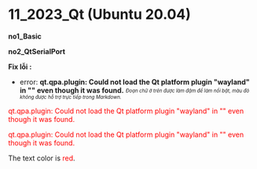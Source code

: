 # 11_2023_Qt (Ubuntu 20.04)

**no1_Basic**


**no2_QtSerialPort**


**Fix lỗi :**
- error: **qt.qpa.plugin: Could not load the Qt platform plugin "wayland" in "" even though it was found.**
<sub><sup>*Đoạn chữ ở trên được làm đậm để làm nổi bật, màu đỏ không được hỗ trợ trực tiếp trong Markdown.*</sup></sub>

<span style="color:red">qt.qpa.plugin: Could not load the Qt platform plugin "wayland" in "" even though it was found.</span>


<span style="color:red">qt.qpa.plugin: Could not load the Qt platform plugin "wayland" in "" even though it was found.</span>


The text color is <span style="color:red">red</span>.

